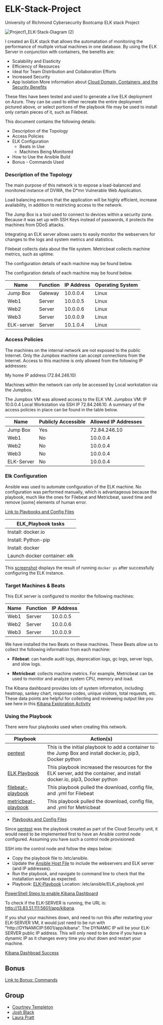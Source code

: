 # ELK-Stack-Project
University of RIchmond Cybersecurity Bootcamp ELK stack Project

![Project1_ELK-Stack-Diagram (2)](https://user-images.githubusercontent.com/86531330/135138057-96071aa4-23d6-4e23-bf85-5014dcf51638.jpg)


I created an ELK stack that allows the automatation of monitoring the performance of multiple virtual machines in one database. By using the ELK Server in conjunction with containers, the benefits are:

- Scalability and Elasticity
- Efficiency of Resources
- Ideal for Team Distribution and Collaboration Efforts
- Increased Security
- App Isolation
More information about [Cloud Domain, Containers, and the Security Benefits](https://github.com/cltempleton1127/ELK-Stack-Project/blob/main/Additional%20Resources/Interview%20Question%20about%20Containers.md)

These files have been tested and used to generate a live ELK deployment on Azure. They can be used to either recreate the entire deployment pictured above, or select portions of the playbook file may be used to install only certain pieces of it, such as Filebeat.

This document contains the following details:
- Description of the Topology
- Access Policies
- ELK Configuration
  - Beats in Use
  - Machines Being Monitored
- How to Use the Ansible Build
- Bonus - Commands Used

### Description of the Topology
The main purpose of this network is to expose a load-balanced and monitored instance of DVWA, the D*mn Vulnerable Web Application.

Load balancing ensures that the application will be highly efficient, increase availability, in addition to restricting access to the network.

The Jump Box is a tool used to connect to devices within a security zone. Because it was set up with SSH Keys instead of passwords, it protects the machines from DDoS attacks.

Integrating an ELK server allows users to easily monitor the webservers for changes to the logs and system metrics and statistics.

Filebeat collects data about the file system. Metricbeat collects machine metrics, such as uptime.

The configuration details of each machine may be found below.

The configuration details of each machine may be found below.

| Name     | Function | IP Address | Operating System |
|----------|----------|------------|------------------|
| Jump Box | Gateway  | 10.0.0.4   | Linux            |
| Web1    | Server   | 10.0.0.5   | Linux            |
| Web2    | Server   | 10.0.0.6   | Linux            |
|Web3      | Server   | 10.0.0.9   | Linux            |
|ELK-server| Server   | 10.1.0.4   | Linux            |

### Access Policies

The machines on the internal network are not exposed to the public Internet. Only the Jumpbox machine can accept connections from the Internet. Access to this machine is only allowed from the following IP addresses:

My home IP address (72.84.246.10)

Machines within the network can only be accessed by Local workstation via the Jumpbox.

The Jumpbox VM was allowed access to the ELK VM. Jumpbox VM: IP 10.0.0.4 Local Workstation via SSH IP 72.84.246.10. A summary of the access policies in place can be found in the table below.

|   Name   | Publicly Accessible | Allowed IP Addresses  |
|----------|---------------------|-----------------------|
| Jump Box |        Yes           |      72.84.246.10     |
|   Web1  |        No           |10.0.0.4|
|   Web2  |        No           |10.0.0.4|
|   Web3  |        No           |10.0.0.4|
|ELK-Server|        No           |10.0.0.4|


### Elk Configuration

Ansible was used to automate configuration of the ELK machine. No configuration was performed manually, which is advantageous because the playbook, much like the ones for Filebeat and Metricbeat, saved time and remove [some] elements of human error.  

[Link to Playbooks and Config Files](https://github.com/cltempleton1127/ELK-Stack-Project/blob/main/Ansible)

|ELK_Playbook tasks    |
|----------|
| Install: docker.io |
| Install: Python-pip  |
| Install: docker |
|Launch docker container: elk|

This [screenshot](https://github.com/cltempleton1127/ELK-Stack-Project/blob/main/Linux/START_ELK-sudo-docker-ps_sysadmin%40ELK-SERVER_%20~.png) displays the result of running `docker ps` after successfully configuring the ELK instance.

### Target Machines & Beats

This ELK server is configured to monitor the following machines:

| Name     | Function | IP Address |
|----------|----------|------------|
| Web1    | Server   | 10.0.0.5   |
| Web2    | Server   | 10.0.0.6   |
| Web3    | Server   | 10.0.0.9   |

We have installed the two Beats on these machines.  These Beats allow us to collect the following information from each machine:

- **Filebeat**: can handle audit logs, deprecation logs, gc logs, server logs, and slow logs. 

- **Metricbeat**: collects machine metrics. For example, Metricbeat can be used to monitor and analyze system CPU, memory and load.

The Kibana dashboard provides lots of system information, including: heatmap, sankey chart, response codes, unique visitors, total requests, etc. 
These data points are helpful for collecting and revieweing output like you see here in this [Kibana Exploration Activity](https://github.com/cltempleton1127/ELK-Stack-Project/blob/main/Additional%20Resources/Kibana%20Exploration.docx.pdf)

### Using the Playbook

There were four playbooks used when creating this network.  

| Playbook     | Action(s) |
|----------|----------|
| [pentest](https://github.com/cltempleton1127/ELK-Stack-Project/blob/main/Ansible/pentest.yml) | This is the initial playbook to add a container to the Jump Box and install docker.io, pip3, Docker python | 
| [ELK Playbook](https://github.com/cltempleton1127/ELK-Stack-Project/blob/main/Ansible/ELK-playbook.yml) | This playbook increased the resources for the ELK server, add the container, and install docker.io, pip3, Docker python  | 
| [filebeat-playbook](https://github.com/cltempleton1127/ELK-Stack-Project/blob/main/Ansible/filebeat-playbook.yml) | This playbook pulled the download, config file, and .yml for Filebeat | 
| [metricbeat-playbook](https://github.com/cltempleton1127/ELK-Stack-Project/blob/main/Ansible/metricbeat-playbook.yml) | This playbook pulled the download, config file, and .yml for Metricbeat  | 

  - [Playbooks and Config Files](https://github.com/cltempleton1127/ELK-Stack-Project/blob/main/Ansible)
  
Since [pentest](https://github.com/cltempleton1127/ELK-Stack-Project/blob/main/Ansible/pentest.yml) was the playbook created as part of the Cloud Security unit, it would need to be implemented first to have an Ansible control node configured. Assuming you have such a control node provisioned:

SSH into the control node and follow the steps below:

- Copy the playbook file to /etc/ansible.
- Update the [Ansible Host File](https://github.com/cltempleton1127/ELK-Stack-Project/blob/main/Ansible/hosts.txtt) to include the webservers and ELK server (and IP addresses).
- Run the playbook, and navigate to command line to check that the installation worked as expected.
- Playbook: [ELK-Playbook](https://github.com/cltempleton1127/ELK-Stack-Project/blob/main/Ansible/ELK-playbook.yml) Location: /etc/ansible/ELK_playbook.yml


[PowerShell Steps to enable Kibana Dashboard](https://github.com/cltempleton1127/ELK-Stack-Project/blob/main/Linux/ELK%20Command%20and%20Steps.md)

To check if the ELK-SERVER is running, the URL is: http://13.83.51.111:5601/app/kibana. 

If you shut your machines down, and need to run this after restarting your ELK-SERVER VM, it would just need to be run with "http://DYNAMICIP:5601/app/kibana". The DYNAMIC IP will be your ELK-SERVER public IP address. This will only need to be done if you have a dynamic IP as it changes every time you shut down and restart your machine. 
  
[Kibana Dashboad Success](https://github.com/cltempleton1127/ELK-Stack-Project/blob/main/Linux/Metricsbeat_kibana_success.png)

## Bonus
[Link to Bonus: Commands](https://github.com/cltempleton1127/ELK-Stack-Project/blob/main/Linux/Bonus.md)

## Group
- [Courtney Templeton](https://github.com/cltempleton1127)
- [Josh Black](https://github.com/joshblack07)
- [Laura Pratt](https://github.com/laurapratt87)

